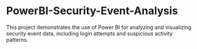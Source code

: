 # PowerBI-Security-Event-Analysis
This project demonstrates the use of Power BI for analyzing and visualizing security event data, including login attempts and suspicious activity patterns.
